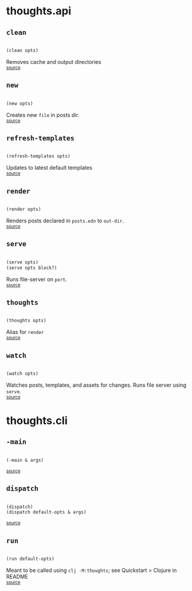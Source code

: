 # thoughts.api

## `clean`

```clojure

(clean opts)
```

Removes cache and output directories
<br><sub>[source](https://github.com/ssjoleary/thoughts.bb/blob/main/src/thoughts/api.clj#L422-L428)</sub>

## `new`

```clojure

(new opts)
```

Creates new `file` in posts dir.
<br><sub>[source](https://github.com/ssjoleary/thoughts.bb/blob/main/src/thoughts/api.clj#L403-L420)</sub>

## `refresh-templates`

```clojure

(refresh-templates opts)
```

Updates to latest default templates
<br><sub>[source](https://github.com/ssjoleary/thoughts.bb/blob/main/src/thoughts/api.clj#L430-L433)</sub>

## `render`

```clojure

(render opts)
```

Renders posts declared in `posts.edn` to `out-dir`.
<br><sub>[source](https://github.com/ssjoleary/thoughts.bb/blob/main/src/thoughts/api.clj#L361-L391)</sub>

## `serve`

```clojure

(serve opts)
(serve opts block?)
```

Runs file-server on `port`.
<br><sub>[source](https://github.com/ssjoleary/thoughts.bb/blob/main/src/thoughts/api.clj#L435-L450)</sub>

## `thoughts`

```clojure

(thoughts opts)
```

Alias for `render`
<br><sub>[source](https://github.com/ssjoleary/thoughts.bb/blob/main/src/thoughts/api.clj#L393-L396)</sub>

## `watch`

```clojure

(watch opts)
```

Watches posts, templates, and assets for changes. Runs file server using
`serve`.
<br><sub>[source](https://github.com/ssjoleary/thoughts.bb/blob/main/src/thoughts/api.clj#L454-L520)</sub>

# thoughts.cli

## `-main`

```clojure

(-main & args)
```

<sub>[source](https://github.com/ssjoleary/thoughts.bb/blob/main/src/thoughts/cli.clj#L141-L142)</sub>

## `dispatch`

```clojure

(dispatch)
(dispatch default-opts & args)
```

<sub>[source](https://github.com/ssjoleary/thoughts.bb/blob/main/src/thoughts/cli.clj#L125-L131)</sub>

## `run`

```clojure

(run default-opts)
```

Meant to be called using `clj -M:thoughts`; see Quickstart > Clojure in README
<br><sub>[source](https://github.com/ssjoleary/thoughts.bb/blob/main/src/thoughts/cli.clj#L133-L139)</sub>
